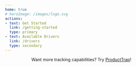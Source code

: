 ```yaml
---
home: true
# heroImage: /images/logo.svg
actions:
- text: Get Started
  link: /getting-started
  type: primary
- text: Available Drivers
  link: /drivers
  type: secondary
---
```


<div align="center">

Want more tracking capabilities? Try [ProductTrap](https://producttrap.voke.dev)!

</div>
